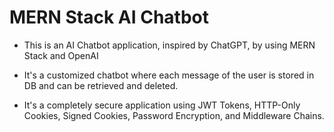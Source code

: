 # MERN Stack AI Chatbot

* This is an AI Chatbot application, inspired by ChatGPT, by using MERN Stack and OpenAI

* It's a customized chatbot where each message of the user is stored in DB and can be retrieved and deleted.

* It's a completely secure application using JWT Tokens, HTTP-Only Cookies, Signed Cookies, Password Encryption,  and Middleware Chains.
